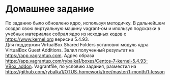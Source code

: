 # Домашнее задание

По заданию было обновлено ядро, используя методичку. В дальнейшем создал свою виртуальную машину vagrant-ом и ипользуя подсказки в учебных материалах собрал ядро из исходных кодов с <https://www.kernel.org> верисии 5.4.93.  
Для поддержки VirtualBox Shared Folders установил модуль ядра VirtualBox Guest Additions.
Залил полученный результат на <https://app.vagrantup.com>. Адрес образа <https://app.vagrantup.com/rybalka1/boxes/Centos-7-kernel-5.4.93-VBox_addon>.
Vagrantfile, по условию задания, разместил на <https://github.com/rybalka1/OTUS-homework/tree/master/1-month/1-lesson>
